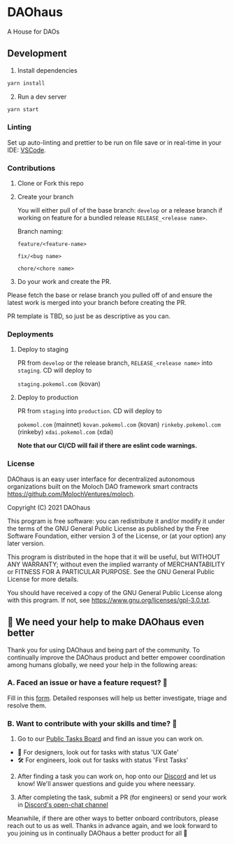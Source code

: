 # DAOhaus

A House for DAOs

## Development

1. Install dependencies

```bash
yarn install
```

2. Run a dev server

```bash
yarn start
```

### Linting

Set up auto-linting and prettier to be run on file save or in real-time in your IDE:
[VSCode](https://marketplace.visualstudio.com/items?itemName=esbenp.prettier-vscode).

### Contributions

1. Clone or Fork this repo

2. Create your branch

   You will either pull of of the base branch: `develop` or a release branch if working on feature for a bundled release `RELEASE_<release name>`.

   Branch naming:

   `feature/<feature-name>`

   `fix/<bug name>`

   `chore/<chore name>`

3. Do your work and create the PR.

Please fetch the base or relase branch you pulled off of and ensure the latest work is merged into your branch before creating the PR.

PR template is TBD, so just be as descriptive as you can.

### Deployments

1. Deploy to staging

   PR from `develop` or the release branch, `RELEASE_<release name>` into `staging`. CD will deploy to

   `staging.pokemol.com` (kovan)

2. Deploy to production

   PR from `staging` into `production`. CD will deploy to

   `pokemol.com` (mainnet)
   `kovan.pokemol.com` (kovan)
   `rinkeby.pokemol.com` (rinkeby)
   `xdai.pokemol.com` (xdai)

   **Note that our CI/CD will fail if there are eslint code warnings.**


### License

DAOhaus is an easy user interface for decentralized autonomous organizations built on the Moloch DAO framework smart contracts <https://github.com/MolochVentures/moloch>. 

Copyright (C) 2021 DAOhaus

This program is free software: you can redistribute it and/or modify
it under the terms of the GNU General Public License as published by
the Free Software Foundation, either version 3 of the License, or
(at your option) any later version.

This program is distributed in the hope that it will be useful,
but WITHOUT ANY WARRANTY; without even the implied warranty of
MERCHANTABILITY or FITNESS FOR A PARTICULAR PURPOSE.  See the
GNU General Public License for more details.

You should have received a copy of the GNU General Public License
along with this program.  If not, see <https://www.gnu.org/licenses/gpl-3.0.txt>.

## 🙏 We need your help to make DAOhaus even better

Thank you for using DAOhaus and being part of the community. To continually improve the DAOhaus product and better empower coordination among humans globally, we need your help in the following areas:  

### A. Faced an issue or have a feature request? 🤖

Fill in this [form](https://forms.clickup.com/f/83fyz-1425/9CJITRZPWXTAD612RP). Detailed responses will help us better investigate, triage and resolve them.  

### B. Want to contribute with your skills and time? 💪

1. Go to our [Public Tasks Board](https://sharing.clickup.com/b/h/83fyz-1405/5c588f59600254b) and find an issue you can work on. 
* 🎨 For designers, look out for tasks with status 'UX Gate' 
* 🛠 For engineers, look out for tasks with status 'First Tasks'

2. After finding a task you can work on, hop onto our [Discord](https://discord.gg/FFzckS7GdA) and let us know! We'll answer questions and guide you where neessary. 

3. After completing the task, submit a PR (for engineers) or send your work in [Discord's open-chat channel](https://discord.gg/gWH4vt3tWE)

Meanwhile, if there are other ways to better onboard contributors, please reach out to us as well. Thanks in advance again, and we look forward to you joining us in continually DAOhaus a better product for all 🚀

